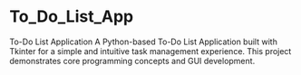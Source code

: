 # To_Do_List_App
To-Do List Application A Python-based To-Do List Application built with Tkinter for a simple and intuitive task management experience. This project demonstrates core programming concepts and GUI development.
